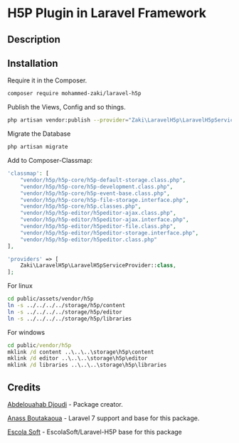 # H5P Plugin in Laravel Framework 

## Description


## Installation

Require it in the Composer.

```bash
composer require mohammed-zaki/laravel-h5p
```

Publish the Views, Config and so things.

```bash
php artisan vendor:publish --provider="Zaki\LaravelH5p\LaravelH5pServiceProvider"
```

Migrate the Database

```bash
php artisan migrate
```

Add to Composer-Classmap:
```php
'classmap': [
    "vendor/h5p/h5p-core/h5p-default-storage.class.php",
    "vendor/h5p/h5p-core/h5p-development.class.php",
    "vendor/h5p/h5p-core/h5p-event-base.class.php",
    "vendor/h5p/h5p-core/h5p-file-storage.interface.php",
    "vendor/h5p/h5p-core/h5p.classes.php",
    "vendor/h5p/h5p-editor/h5peditor-ajax.class.php",
    "vendor/h5p/h5p-editor/h5peditor-ajax.interface.php",
    "vendor/h5p/h5p-editor/h5peditor-file.class.php",
    "vendor/h5p/h5p-editor/h5peditor-storage.interface.php",
    "vendor/h5p/h5p-editor/h5peditor.class.php"
],
```

```php
'providers' => [
    Zaki\LaravelH5p\LaravelH5pServiceProvider::class,
];
```

For linux
```bash
cd public/assets/vendor/h5p
ln -s ../../../../storage/h5p/content
ln -s ../../../../storage/h5p/editor
ln -s ../../../../storage/h5p/libraries
```
For windows
```cmd admin window
cd public/vendor/h5p
mklink /d content ..\..\..\storage\h5p\content
mklink /d editor ..\..\..\storage\h5p\editor
mklink /d libraries ..\..\..\storage\h5p\libraries
```

## Credits

[Abdelouahab Djoudi](https://github.com/djoudi/Laravel-H5P) - Package creator.

[Anass Boutakaoua](https://github.com/soyamore/Laravel-H5P) - Laravel 7 support and base for this package.

[Escola Soft](https://github.com/EscolaSoft/Laravel-H5P) - EscolaSoft/Laravel-H5P base for this package 